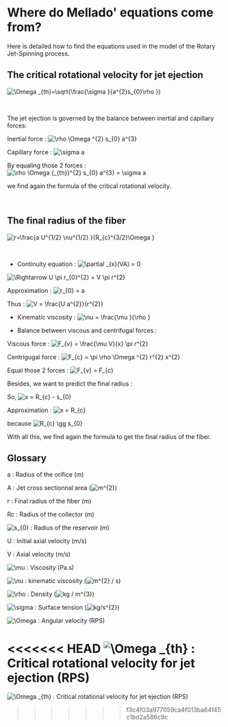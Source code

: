 # Where do Mellado' equations come from?

Here is detailed how to find the equations used in the model of the Rotary Jet-Spinning process.

## The critical rotational velocity for jet ejection

<img src="https://latex.codecogs.com/gif.latex?\Omega&space;_{th}=\sqrt{\frac{\sigma&space;}{a^{2}s_{0}\rho&space;}}" title="\Omega _{th}=\sqrt{\frac{\sigma }{a^{2}s_{0}\rho }}" />


&nbsp;


The jet ejection is governed by the balance between inertial and capillary forces:

Inertial force : <img src="https://latex.codecogs.com/gif.latex?\rho&space;\Omega&space;^{2}&space;s_{0}&space;a^{3}" title="\rho \Omega ^{2} s_{0} a^{3}" />

Capillary force : <img src="https://latex.codecogs.com/gif.latex?\sigma&space;a" title="\sigma a" />

By equaling those 2 forces : <img src="https://latex.codecogs.com/gif.latex?\rho&space;\Omega&space;{_{th}}^{2}&space;s_{0}&space;a^{3}&space;=&space;\sigma&space;a" title="\rho \Omega {_{th}}^{2} s_{0} a^{3} = \sigma a" />

we find again the formula of the critical rotational velocity.


&nbsp;


## The final radius of the fiber

<img src="https://latex.codecogs.com/gif.latex?r=\frac{a&space;U^{1/2}&space;\nu^{1/2}&space;}{R_{c}^{3/2}\Omega&space;}" title="r=\frac{a U^{1/2} \nu^{1/2} }{R_{c}^{3/2}\Omega }" />


&nbsp;


- Continuity equation : <img src="https://latex.codecogs.com/gif.latex?\partial&space;_{x}(VA)&space;=&space;0" title="\partial _{x}(VA) = 0" />

<img src="https://latex.codecogs.com/gif.latex?\Rightarrow&space;U&space;\pi&space;r_{0}^{2}&space;=&space;V&space;\pi&space;r^{2}" title="\Rightarrow U \pi r_{0}^{2} = V \pi r^{2}" />

Approximation : <img src="https://latex.codecogs.com/gif.latex?r_{0}&space;=&space;a" title="r_{0} = a" />

Thus : <img src="https://latex.codecogs.com/gif.latex?V&space;=&space;\frac{U&space;a^{2}}{r^{2}}" title="V = \frac{U a^{2}}{r^{2}}" />


- Kinematic viscosity : <img src="https://latex.codecogs.com/gif.latex?\nu&space;=&space;\frac{\mu&space;}{\rho&space;}" title="\nu = \frac{\mu }{\rho }" />

- Balance between viscous and centrifugal forces :

Viscous force : <img src="https://latex.codecogs.com/gif.latex?F_{v}&space;=&space;\frac{\mu&space;V}{x}&space;\pi&space;r^{2}" title="F_{v} = \frac{\mu V}{x} \pi r^{2}" />

Centrigugal force : <img src="https://latex.codecogs.com/gif.latex?F_{c}&space;=&space;\pi&space;\rho&space;\Omega&space;^{2}&space;r^{2}&space;x^{2}" title="F_{c} = \pi \rho \Omega ^{2} r^{2} x^{2}" />

Equal those 2 forces : <img src="https://latex.codecogs.com/gif.latex?F_{v}&space;=&space;F_{c}" title="F_{v} = F_{c}" />

Besides, we want to predict the final radius : 

So, <img src="https://latex.codecogs.com/gif.latex?x&space;=&space;R_{c}&space;-&space;s_{0}" title="x = R_{c} - s_{0}" />

Approximation : <img src="https://latex.codecogs.com/gif.latex?x&space;=&space;R_{c}" title="x = R_{c}" /> 

because <img src="https://latex.codecogs.com/gif.latex?R_{c}&space;\gg&space;s_{0}" title="R_{c} \gg s_{0}" />

With all this, we find again the formula to get the final radius of the fiber.


## Glossary

a : Radius of the orifice (m)

A : Jet cross sectionnal area (<img src="https://latex.codecogs.com/gif.latex?m^{2}" title="m^{2}" />) 

r : Final radius of the fiber (m)

Rc : Radius of the collector (m)

<img src="https://latex.codecogs.com/gif.latex?s_{0}" title="s_{0}" /> : Radius of the reservoir (m)

U : Initial axial velocity (m/s)

V : Axial velocity (m/s)

<img src="https://latex.codecogs.com/gif.latex?\mu" title="\mu" /> : Viscosity (Pa.s)

<img src="https://latex.codecogs.com/gif.latex?\nu" title="\nu" /> : kinematic viscosity (<img src="https://latex.codecogs.com/gif.latex?m^{2}&space;/&space;s" title="m^{2} / s" />)

<img src="https://latex.codecogs.com/gif.latex?\rho" title="\rho" /> : Density (<img src="https://latex.codecogs.com/gif.latex?kg&space;/&space;m^{3}" title="kg / m^{3}" />)

<img src="https://latex.codecogs.com/gif.latex?\sigma" title="\sigma" /> : Surface tension (<img src="https://latex.codecogs.com/gif.latex?kg/s^{2}" title="kg/s^{2}" />)

<img src="https://latex.codecogs.com/gif.latex?\Omega" title="\Omega" /> : Angular velocity (RPS)

<<<<<<< HEAD
<img src="https://latex.codecogs.com/gif.latex?\Omega&space;_{th}" title="\Omega _{th}" /> : Critical rotational velocity for jet ejection (RPS)
=======
<img src="https://latex.codecogs.com/gif.latex?\Omega&space;_{th}" title="\Omega _{th}" /> : Critical rotational velocity for jet ejection (RPS)
>>>>>>> f3c4f03a977059ca4f013ba64f45c1bd2a586c9c
